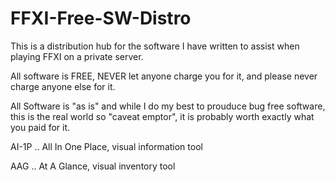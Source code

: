 # FFXI-Free-SW-Distro

This is a distribution hub for the software I have written to assist when playing FFXI on a private server.

All software is FREE, NEVER let anyone charge you for it, and please never charge anyone else for it.

All Software is "as is" and while I do my best to prouduce bug free software, this is the real world so "caveat emptor", it is probably worth exactly what you paid for it.

AI-1P .. All In One Place, visual information tool

AAG .. At A Glance, visual inventory tool
